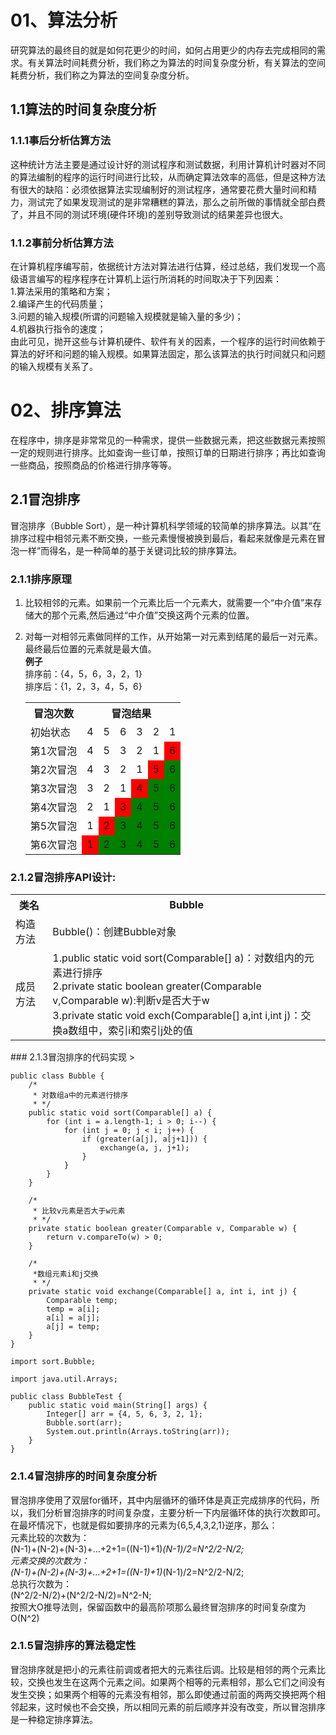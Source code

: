 # 01、算法分析  
研究算法的最终目的就是如何花更少的时间，如何占用更少的内存去完成相同的需求。有关算法时间耗费分析，我们称之为算法的时间复杂度分析，有关算法的空间耗费分析，我们称之为算法的空间复杂度分析。  
## 1.1算法的时间复杂度分析  
### 1.1.1事后分析估算方法  
这种统计方法主要是通过设计好的测试程序和测试数据，利用计算机计时器对不同的算法编制的程序的运行时间进行比较，从而确定算法效率的高低，但是这种方法有很大的缺陷：必须依据算法实现编制好的测试程序，通常要花费大量时间和精力，测试完了如果发现测试的是非常糟糕的算法，那么之前所做的事情就全部白费了，并且不同的测试环境(硬件环境)的差别导致测试的结果差异也很大。
### 1.1.2事前分析估算方法  
在计算机程序编写前，依据统计方法对算法进行估算，经过总结，我们发现一个高级语言编写的程序程序在计算机上运行所消耗的时间取决于下列因素：  
 1.算法采用的策略和方案；  
 2.编译产生的代码质量；  
 3.问题的输入规模(所谓的问题输入规模就是输入量的多少)；  
 4.机器执行指令的速度；  
由此可见，抛开这些与计算机硬件、软件有关的因素，一个程序的运行时间依赖于算法的好坏和问题的输入规模。如果算法固定，那么该算法的执行时间就只和问题的输入规模有关系了。  
# 02、排序算法  
在程序中，排序是非常常见的一种需求，提供一些数据元素，把这些数据元素按照一定的规则进行排序。比如查询一些订单，按照订单的日期进行排序；再比如查询一些商品，按照商品的价格进行排序等等。  
## 2.1冒泡排序  
冒泡排序（Bubble Sort），是一种计算机科学领域的较简单的排序算法。以其“在排序过程中相邻元素不断交换，一些元素慢慢被换到最后，看起来就像是元素在冒泡一样”而得名，是一种简单的基于关键词比较的排序算法。  
### 2.1.1排序原理  
1. 比较相邻的元素。如果前一个元素比后一个元素大，就需要一个“中介值”来存储大的那个元素,然后通过“中介值”交换这两个元素的位置。
2. 对每一对相邻元素做同样的工作，从开始第一对元素到结尾的最后一对元素。最终最后位置的元素就是最大值。  
**例子**  
排序前：{4，5，6，3，2，1}  
排序后：{1，2，3，4，5，6}

	<table>
    	<tr>
        	<th>冒泡次数</th>
        	<th colspan="6" align="center">冒泡结果</th>
    	</tr>
    	<tr>
        	<td>初始状态</td>
        	<td>4</td>
			<td>5</td>
			<td>6</td>
			<td>3</td>
			<td>2</td>
			<td>1</td>
    	</tr>
    	<tr>
        	<td>第1次冒泡</td>
        	<td>4</td>
			<td>5</td>
			<td>3</td>
			<td>2</td>
			<td>1</td>
			<td bgcolor="red">6</td>
    	</tr>
		<tr>
    		<td>第2次冒泡</td>
        	<td>4</td>
			<td>3</td>
			<td>2</td>
			<td>1</td>
			<td bgcolor="red">5</td>
			<td bgcolor="green">6</td>
    	</tr>
		<tr>
        	<td>第3次冒泡</td>
        	<td>3</td>
			<td>2</td>
			<td>1</td>
			<td bgcolor="red">4</td>
			<td bgcolor="green">5</td>
			<td bgcolor="green">6</td>
    	</tr>
		<tr>
        	<td>第4次冒泡</td>
        	<td>2</td>
			<td>1</td>
			<td bgcolor="red">3</td>
			<td bgcolor="green">4</td>
			<td bgcolor="green">5</td>
			<td bgcolor="green">6</td>
    	</tr>
		<tr>
        	<td>第5次冒泡</td>
        	<td>1</td>
			<td bgcolor="red">2</td>
			<td bgcolor="green">3</td>
			<td bgcolor="green">4</td>
			<td bgcolor="green">5</td>
			<td bgcolor="green">6</td>
    	</tr>
		<tr>
        	<td>第6次冒泡</td>
        	<td bgcolor="red">1</td>
			<td bgcolor="green">2</td>
			<td bgcolor="green">3</td>
			<td bgcolor="green">4</td>
			<td bgcolor="green">5</td>
			<td bgcolor="green">6</td>
    	</tr>
	</table>
### 2.1.2冒泡排序API设计:  
<table>
		<tr>
			<th>类名</th>
        	<th>Bubble</th>
		</tr>
		<tr>
			<td>构造方法</td>
        	<td>Bubble()：创建Bubble对象</td>
		</tr>
		<tr>
			<td>成员方法</td>
        	<td>1.public static void sort(Comparable[] a)：对数组内的元素进行排序</br>2.private static boolean greater(Comparable v,Comparable w):判断v是否大于w</br>3.private static void exch(Comparable[] a,int i,int j)：交换a数组中，索引i和索引j处的值</td>
		</tr>
	</table>
### 2.1.3冒泡排序的代码实现    
> 

	public class Bubble {
	    /*
	     * 对数组a中的元素进行排序
	     * */
	    public static void sort(Comparable[] a) {
	        for (int i = a.length-1; i > 0; i--) {
	            for (int j = 0; j < i; j++) {
	                if (greater(a[j], a[j+1])) {
	                    exchange(a, j, j+1);
	                }
	            }
	        }
	    }
	
	    /*
	     * 比较v元素是否大于w元素
	     * */
	    private static boolean greater(Comparable v, Comparable w) {
	        return v.compareTo(w) > 0;
	    }
	
	    /*
	     *数组元素i和j交换
	     * */
	    private static void exchange(Comparable[] a, int i, int j) {
	        Comparable temp;
	        temp = a[i];
	        a[i] = a[j];
	        a[j] = temp;
	    }
	}

>

	import sort.Bubble;
	
	import java.util.Arrays;
	
	public class BubbleTest {
	    public static void main(String[] args) {
	        Integer[] arr = {4, 5, 6, 3, 2, 1};
	        Bubble.sort(arr);
	        System.out.println(Arrays.toString(arr));
	    }
	}
### 2.1.4冒泡排序的时间复杂度分析  
冒泡排序使用了双层for循环，其中内层循环的循环体是真正完成排序的代码，所以，我们分析冒泡排序的时间复杂度，主要分析一下内层循环体的执行次数即可。  
在最坏情况下，也就是假如要排序的元素为{6,5,4,3,2,1}逆序，那么：  
元素比较的次数为：  
(N-1)+(N-2)+(N-3)+...+2+1=((N-1)+1)*(N-1)/2=N^2/2-N/2;  
元素交换的次数为：  
(N-1)+(N-2)+(N-3)+...+2+1=((N-1)+1)*(N-1)/2=N^2/2-N/2;  
总执行次数为：  
(N^2/2-N/2)+(N^2/2-N/2)=N^2-N;  
按照大O推导法则，保留函数中的最高阶项那么最终冒泡排序的时间复杂度为O(N^2)  
### 2.1.5冒泡排序的算法稳定性  
冒泡排序就是把小的元素往前调或者把大的元素往后调。比较是相邻的两个元素比较，交换也发生在这两个元素之间。如果两个相等的元素相邻，那么它们之间没有发生交换；如果两个相等的元素没有相邻，那么即使通过前面的两两交换把两个相邻起来，这时候也不会交换，所以相同元素的前后顺序并没有改变，所以冒泡排序是一种稳定排序算法。  
